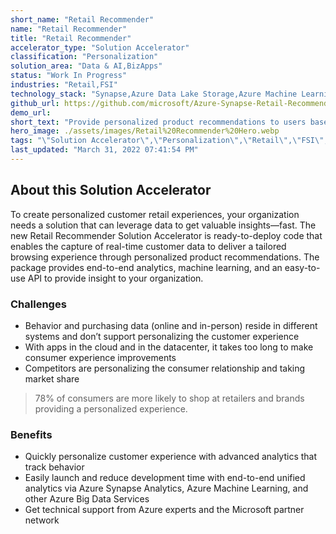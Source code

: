 ```yaml
---
short_name: "Retail Recommender"
name: "Retail Recommender"
title: "Retail Recommender"
accelerator_type: "Solution Accelerator"
classification: "Personalization"
solution_area: "Data & AI,BizApps"
status: "Work In Progress"
industries: "Retail,FSI"
technology_stack: "Synapse,Azure Data Lake Storage,Azure Machine Learning,Azure Kubernetes Services,Cosmos DB,Power BI"
github_url: https://github.com/microsoft/Azure-Synapse-Retail-Recommender-Solution-Accelerator
demo_url: 
short_text: "Provide personalized product recommendations to users based on their purchase history, product selection in the e-commerce channel, and their activity in the physical store."
hero_image: ./assets/images/Retail%20Recommender%20Hero.webp
tags: "\"Solution Accelerator\",\"Personalization\",\"Retail\",\"FSI\",\"Synapse\",\"Azure Data Lake Storage\",\"Azure Machine Learning\",\"Azure Kubernetes Services\",\"Cosmos DB\",\"Power BI\""
last_updated: "March 31, 2022 07:41:54 PM"
---
```

## About this Solution Accelerator

To create personalized customer retail experiences, your organization needs a solution that can leverage data to get valuable insights—fast. The new Retail Recommender Solution Accelerator is ready-to-deploy code that enables the capture of real-time customer data to deliver a tailored browsing experience through personalized product recommendations. The package provides end-to-end analytics, machine learning, and an easy-to-use API to provide insight to your organization.

### Challenges

* Behavior and purchasing data (online and in-person) reside in different systems and don’t support personalizing the customer experience
* With apps in the cloud and in the datacenter, it takes too long to make consumer experience improvements
* Competitors are personalizing the consumer relationship and taking market share

> 78% of consumers are more likely to shop at retailers and brands providing a personalized experience.

### Benefits

* Quickly personalize customer experience with advanced analytics that track behavior
* Easily launch and reduce development time with end-to-end unified analytics via Azure Synapse Analytics, Azure Machine Learning, and other Azure Big Data Services
* Get technical support from Azure experts and the Microsoft partner network
